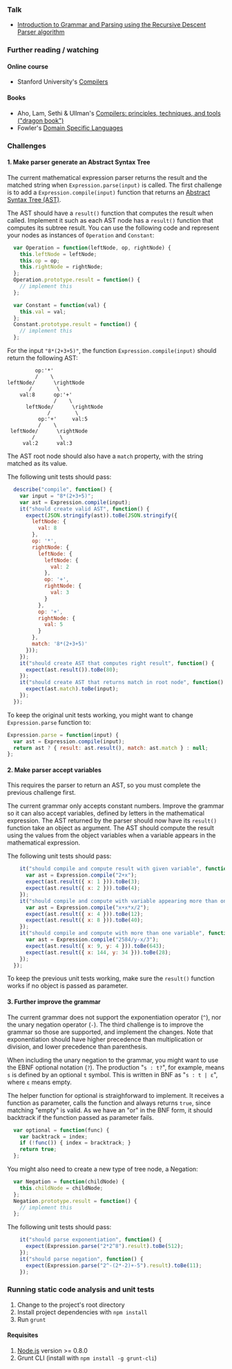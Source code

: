 ### Talk

* [Introduction to Grammar and Parsing using the Recursive Descent Parser algorithm](https://www.youtube.com/watch?v=9jSSSE2FuLU)

### Further reading / watching

#### Online course

* Stanford University's [Compilers](https://www.coursera.org/course/compilers)

#### Books

* Aho, Lam, Sethi & Ullman's [Compilers: principles, techniques, and tools ("dragon book")](http://dragonbook.stanford.edu/)
* Fowler's [Domain Specific Languages](http://martinfowler.com/books/dsl.html)

### Challenges

#### 1. Make parser generate an Abstract Syntax Tree

The current mathematical expression parser returns the result and the matched string when `Expression.parse(input)` is called. The first challenge is to add a `Expression.compile(input)` function that returns an [Abstract Syntax Tree (AST)](http://stackoverflow.com/q/5026517/2654518).

The AST should have a `result()` function that computes the result when called. Implement it such as each AST node has a `result()` function that computes its subtree result. You can use the following code and represent your nodes as instances of `Operation` and `Constant`:

```javascript
  var Operation = function(leftNode, op, rightNode) {
    this.leftNode = leftNode;
    this.op = op;
    this.rightNode = rightNode;
  };
  Operation.prototype.result = function() {
    // implement this
  };

  var Constant = function(val) {
    this.val = val;
  };
  Constant.prototype.result = function() {
    // implement this
  };
```

For the input `"8*(2+3+5)"`, the function `Expression.compile(input)` should return the following AST:

```
         op:'*'
         /    \
leftNode/      \rightNode
       /        \
    val:8      op:'+'
               /    \
      leftNode/      \rightNode
             /        \
          op:'+'     val:5
          /    \
 leftNode/      \rightNode
        /        \
     val:2      val:3
```

The AST root node should also have a `match` property, with the string matched as its value.

The following unit tests should pass:

```javascript
  describe("compile", function() {
    var input = "8*(2+3+5)";
    var ast = Expression.compile(input);
    it("should create valid AST", function() {
      expect(JSON.stringify(ast)).toBe(JSON.stringify({
        leftNode: {
          val: 8
        },
        op: '*',
        rightNode: {
          leftNode: {
            leftNode: {
              val: 2
            },
            op: '+',
            rightNode: {
              val: 3
            }
          },
          op: '+',
          rightNode: {
            val: 5
          }
        },
        match: '8*(2+3+5)'
      }));
    });
    it("should create AST that computes right result", function() {
      expect(ast.result()).toBe(80);
    });
    it("should create AST that returns match in root node", function() {
      expect(ast.match).toBe(input);
    });
  });
```

To keep the original unit tests working, you might want to change `Expression.parse` function to:

```javascript
Expression.parse = function(input) {
  var ast = Expression.compile(input);
  return ast ? { result: ast.result(), match: ast.match } : null;
};
```

#### 2. Make parser accept variables

This requires the parser to return an AST, so you must complete the previous challenge first.

The current grammar only accepts constant numbers. Improve the grammar so it can also accept variables, defined by letters in the mathematical expression. The AST returned by the parser should now have its `result()` function take an object as argument. The AST should compute the result using the values from the object variables when a variable appears in the mathematical expression.

The following unit tests should pass:

```javascript
    it("should compile and compute result with given variable", function() {
      var ast = Expression.compile("2+x");
      expect(ast.result({ x: 1 })).toBe(3);
      expect(ast.result({ x: 2 })).toBe(4);
    });
    it("should compile and compute with variable appearing more than once", function() {
      var ast = Expression.compile("x+x*x/2");
      expect(ast.result({ x: 4 })).toBe(12);
      expect(ast.result({ x: 8 })).toBe(40);
    });
    it("should compile and compute with more than one variable", function() {
      var ast = Expression.compile("2584/y-x/3");
      expect(ast.result({ x: 9, y: 4 })).toBe(643);
      expect(ast.result({ x: 144, y: 34 })).toBe(28);
    });
  });
```

To keep the previous unit tests working, make sure the `result()` function works if no object is passed as parameter.

#### 3. Further improve the grammar

The current grammar does not support the exponentiation operator (`^`), nor the unary negation operator (`-`). The third challenge is to improve the grammar so those are supported, and implement the changes. Note that exponentiation should have higher precedence than multiplication or division, and lower precedence than parenthesis.

When including the unary negation to the grammar, you might want to use the EBNF optional notation (`?`). The production "`s : t?`", for example, means `s` is defined by an optional `t` symbol. This is written in BNF as "`s : t | ε`", where `ε` means empty. 

The helper function for optional is straighforward to implement. It receives a function as parameter, calls the function and always returns `true`, since matching "empty" is valid. As we have an "or" in the BNF form, it should backtrack if the function passed as parameter fails.

```javascript
  var optional = function(func) {
    var backtrack = index;
    if (!func()) { index = bracktrack; }
    return true;
  };
```

You might also need to create a new type of tree node, a Negation:

```javascript
  var Negation = function(childNode) {
    this.childNode = childNode;
  };
  Negation.prototype.result = function() {
    // implement this
  };
```

The following unit tests should pass:

```javascript
    it("should parse exponentiation", function() {
      expect(Expression.parse("2*2^8").result).toBe(512);
    });
    it("should parse negation", function() {
      expect(Expression.parse("2^-(2*-2)+-5").result).toBe(11);
    });
```

<!--
#### 4. Implement an Abstract Descent Parser generator (HARD!)

The generator should receive an EBNF grammar definition as its input, and generate javascript code for an Abstract Descent Parser that matches strings with the given grammar. The generated parser should have a `match(input)` function that returns the matched string.

The generator should be an Abstract Descent Parser itself. Define the EBNF grammar it accepts and implement it. Add the logic to your generator so it outputs javascript code accordingly.

A suggestion for the EBNF grammar is exemplified below. Blanks are ignored. Each production ends with `;` and has its left and right sides separated by `:`. Terminal symbols may be represented as single characters between `'` or as regular expressions between `/`. Mind that regular expression can have escaped `\/` inside.

```
  expr : term (/[+-]/ term)*;
  term : factor (/[*\/]/ factor)*;
factor : number | '(' expr ')';
number : /\d+(?:\.\d+)?/;
```

It should recognize `|` for "or", parenthesis for a grouped sequence of symbols, `*` for zero-or-more, and also `+` for one-or-more and `?` for optional symbol.
-->

### Running static code analysis and unit tests

1. Change to the project's root directory
2. Install project dependencies with `npm install`
3. Run `grunt`

#### Requisites

1. [Node.js](https://nodejs.org/) version >= 0.8.0
2. Grunt CLI (install with `npm install -g grunt-cli`)
